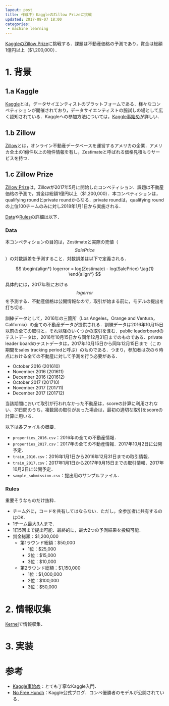 ```yaml
---
layout: post
title: 作成中）KaggleのZillow Prizeに挑戦
updated: 2017-08-07 18:00 
categories:
 - machine learning
---
```


[KaggleのZillow Prize](https://www.kaggle.com/c/zillow-prize-1)に挑戦する．課題は不動産価格の予測であり，賞金は総額1億円以上（$1,200,000）．

# 1. 背景

## 1.a Kaggle

[Kaggle](https://www.kaggle.com/)とは，データサイエンティストのプラットフォームである．様々なコンペティションが開催されており，データサイエンティストの腕試しの場として広く認知されている．Kaggleへの参加方法については，[Kaggle事始め](http://qiita.com/taka4sato/items/802c494fdebeaa7f43b7)が詳しい．

## 1.b Zillow

[Zillow](https://www.zillow.com/)とは，オンライン不動産データベースを運営するアメリカの企業．アメリカ全土の1億件以上の物件情報を有し，Zestimateと呼ばれる価格見積もりサービスを持つ．

## 1.c Zillow Prize

[Zillow Prize](https://www.kaggle.com/c/zillow-prize-1)は，Zillowが2017年5月に開始したコンペティション．課題は不動産価格の予測で，賞金は総額1億円以上（$1,200,000）．本コンペティションは，qualifying roundとprivate roundからなる．private roundは，qualifying roundの上位100チームのみに対し2018年1月1日から実施される．

[Data](https://www.kaggle.com/c/zillow-prize-1/data)や[Rules](https://www.kaggle.com/c/zillow-prize-1/rules)の詳細は以下．

### Data

本コンペティションの目的は，Zestimateと実際の売値（$$SalePrice$$）の対数誤差を予測すること．対数誤差は以下で定義される．

$$
\begin{align*}
logerror = log(Zestimate) - log(SalePrice) \tag{1}
\end{align*}
$$

具体的には，2017年秋における$$logerror$$を予測する．不動産価格は公開情報なので，取引が始まる前に，モデルの提出を打ち切る．

訓練データとして，2016年の三箇所（Los Angeles，Orange and Ventura，California）の全ての不動産データが提供される．訓練データは2016年10月15日以前の全ての取引と，それ以降のいくつかの取引を含む．public leaderboardのテストデータは，2016年10月15日から同年12月31日までのものである．private leader boardのテストデータは，2017年10月15日から同年12月15日まで（この期間をsales tracking periodと呼ぶ）のものである．つまり，参加者は次の６時点における全ての不動産に対して予測を行う必要がある．

* October 2016 (201610)
* November 2016 (201611)
* December 2016 (201612)
* October 2017 (201710)
* November 2017 (201711)
* December 2017 (201712)

当該期間において取引が行われなかった不動産は，scoreの計算に利用されない．31日間のうち，複数回の取引があった場合は，最初の適切な取引をscoreの計算に用いる．

以下は各ファイルの概要．
* `properties_2016.csv`：2016年の全ての不動産情報．
* `properties_2017.csv`：2017年の全ての不動産情報．2017年10月2日に公開予定．
* `train_2016.csv`：2016年1月1日から2016年12月31日までの取引情報．
* `train_2017.csv`：2017年1月1日から2017年9月15日までの取引情報．2017年10月2日に公開予定．
* `sample_submission.csv`：提出用のサンプルファイル．

### Rules

重要そうなものだけ抜粋．

* チーム外に，コードを共有してはならない．ただし，全参加者に共有するのはOK．
* 1チーム最大3人まで．
* 1日5回まで提出可能．最終的に，最大2つの予測結果を投稿可能．
* 賞金総額：$1,200,000
  * 第1ラウンド総額：$50,000
    * 1位：$25,000
    * 2位：$15,000
    * 3位：$10,000
  * 第2ラウンド総額：$1,150,000
    * 1位：$1,000,000
    * 2位：$100,000
    * 3位：$50,000

# 2. 情報収集

[Kernel](https://www.kaggle.com/c/zillow-prize-1/kernels)で情報収集．

# 3. 実装

# 参考

* [Kaggle事始め](http://qiita.com/taka4sato/items/802c494fdebeaa7f43b7)：とても丁寧なKaggle入門．
* [No Free Hunch](http://blog.kaggle.com/)：Kaggle公式ブログ．コンペ優勝者のモデルが公開されている．
